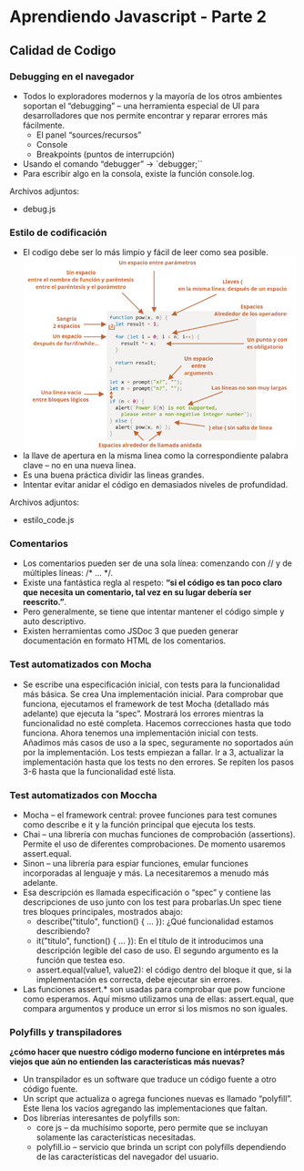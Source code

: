 # Aprendiendo Javascript - Parte 2

## Calidad de Codigo

### Debugging en el navegador

- Todos lo exploradores modernos y la mayoría de los otros ambientes soportan el “debugging” – una herramienta especial de UI para desarrolladores que nos permite encontrar y reparar errores más fácilmente.
  - El panel “sources/recursos”
  - Console
  - Breakpoints (puntos de interrupción)
- Usando el comando “debugger” -> `debugger;``
- Para escribir algo en la consola, existe la función console.log.

Archivos adjuntos:
- debug.js

### Estilo de codificación
- El codigo debe ser lo más limpio y fácil de leer como sea posible.
![Hoja de ayuda con algunas reglas sugeridas](./../images/reglas.png)
- la llave de apertura en la misma linea como la correspondiente palabra clave – no en una nueva linea. 
- Es una buena práctica dividir las lineas grandes.
- Intentar evitar anidar el código en demasiados niveles de profundidad.

Archivos adjuntos:
- estilo_code.js

### Comentarios
- Los comentarios pueden ser de una sola línea: comenzando con // y de múltiples líneas: /* ... */.
- Existe una fantástica regla al respeto: **“si el código es tan poco claro que necesita un comentario, tal vez en su lugar debería ser reescrito.”**.
- Pero generalmente, se tiene que intentar mantener el código simple y auto descriptivo.
- Existen herramientas como JSDoc 3 que pueden generar documentación en formato HTML de los comentarios.

### Test automatizados con Mocha
- Se escribe una especificación inicial, con tests para la funcionalidad más básica.
Se crea Una implementación inicial.
Para comprobar que funciona, ejecutamos el framework de test Mocha (detallado más adelante) que ejecuta la “spec”. Mostrará los errores mientras la funcionalidad no esté completa. Hacemos correcciones hasta que todo funciona.
Ahora tenemos una implementación inicial con tests.
Añadimos más casos de uso a la spec, seguramente no soportados aún por la implementación. Los tests empiezan a fallar.
Ir a 3, actualizar la implementación hasta que los tests no den errores.
Se repiten los pasos 3-6 hasta que la funcionalidad esté lista.

### Test automatizados con Moccha
- Mocha – el framework central: provee funciones para test comunes como describe e it y la función principal que ejecuta los tests.
- Chai – una librería con muchas funciones de comprobación (assertions). Permite el uso de diferentes comprobaciones. De momento usaremos assert.equal.
- Sinon – una librería para espiar funciones, emular funciones incorporadas al lenguaje y más. La necesitaremos a menudo más adelante.
- Esa descripción es llamada especificación o “spec” y contiene las descripciones de uso junto con los test para probarlas.Un spec tiene tres bloques principales, mostrados abajo:
  - describe("titulo", function() { ... }): ¿Qué funcionalidad estamos describiendo?
  - it("titulo", function() { ... }): En el título de it introducimos una descripción legible del caso de uso. El segundo argumento es la función que testea eso.
  - assert.equal(value1, value2): el código dentro del bloque it que, si la implementación es correcta, debe ejecutar sin errores.
- Las funciones assert.* son usadas para comprobar que pow funcione como esperamos. Aquí mismo utilizamos una de ellas: assert.equal, que compara argumentos y produce un error si los mismos no son iguales.

### Polyfills y transpiladores

**¿cómo hacer que nuestro código moderno funcione en intérpretes más viejos que aún no entienden las características más nuevas?**

- Un transpilador es un software que traduce un código fuente a otro código fuente. 
- Un script que actualiza o agrega funciones nuevas es llamado “polyfill”. Este llena los vacíos agregando las implementaciones que faltan.
- Dos librerías interesantes de polyfills son:
  - core js – da muchísimo soporte, pero permite que se incluyan solamente las características necesitadas.
  - polyfill.io – servicio que brinda un script con polyfills dependiendo de las características del navegador del usuario.



